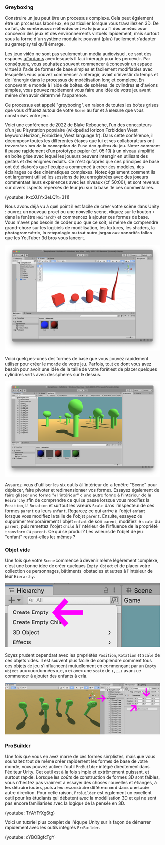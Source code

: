### Greyboxing
Construire un jeu peut être un processus complexe. Cela peut également être un processus laborieux, en particulier lorsque vous travaillez en 3D. De ce fait, de nombreuses méthodes ont vu le jour au fil des années pour concevoir des jeux et des environnements virtuels rapidement, mais surtout sous la forme d'un système modulaire pouvant (plus) facilement s'adapter au gameplay tel qu'il émerge.

Les jeux vidéo ne sont pas seulement un média audiovisuel, ce sont des espaces [affordants](https://en.wikipedia.org/wiki/James_J._Gibson) avec lesquels il faut interagir pour les percevoir. Par conséquent, vous souhaitez souvent commencer à concevoir un espace virtuel à l'aide de formes de base simples et facilement modifiables avec lesquelles vous pouvez commencer à interagir, avant d'investir du temps et de l'énergie dans le processus de modélisation long et complexe. En concevant le monde à l'aide de boîtes, de sphères, de cylindres et d'avions simples, vous pouvez rapidement vous faire une idée de votre jeu avant même d'en avoir déterminé l'apparence.

Ce processus est appelé "greyboxing", en raison de toutes les boîtes grises que vous diffusez autour de votre `Scene` au fur et à mesure que vous construisez votre jeu.

Voici une conférence de 2022 de Blake Rebouche, l'un des concepteurs d'un jeu Playstation populaire (wikipedia:Horizon Forbidden West keyword:Horizon_Forbidden_West language:fr). Dans cette conférence, il décompose toutes les différentes étapes que lui et ses collaborateurs ont traversées lors de la conception de l'une des quêtes du jeu. Notez comment il passe rapidement d'un prototype papier (cf. 05:10) à un niveau simplifié en boîte grise avec lequel les joueurs peuvent interagir en utilisant des gestes et des énigmes réduits. Ce n'est qu'après que ces principes de base ont été élaborés que l'équipe a commencé à créer des modèles, des éclairages ou des cinématiques complexes. Notez également comment ils ont largement utilisé les sessions de jeu enregistrées avec des joueurs commentant leurs expériences avec les niveaux (cf. 50:00), et sont revenus sur divers aspects repensés de leur jeu sur la base de ces commentaires.

(youtube: KxcXUYx3eLQ?t=311)

Nous avons déjà vu à quel point il est facile de créer votre scène dans Unity : ouvrez un nouveau projet ou une nouvelle scène, cliquez sur le bouton `+` dans la fenêtre `Heirarchy` et commencez à ajouter des formes de base. Vous n'avez pas besoin de coder quoi que ce soit, ni même de comprendre grand-chose sur les logiciels de modélisation, les textures, les shaders, la photogrammétrie, la retopologie ou tout autre jargon aux sonorités folles que les YouTuber 3d bros vous lancent.

![Unity Basic Shapes](unity-basic-shapes.png)

Voici quelques-unes des formes de base que vous pouvez rapidement utiliser pour créer le monde de votre jeu. Parfois, tout ce dont vous avez besoin pour avoir une idée de la taille de votre forêt est de placer quelques cylindres verts avec des sphères sur le dessus.

![Unity simple forest](unity-simple-forest.png)

Assurez-vous d'utiliser les six outils à l'intérieur de la fenêtre "Scène" pour déplacer, faire pivoter et redimensionner vos formes. Essayez également de faire glisser une forme "à l'intérieur" d'une autre forme à l'intérieur de la `Heirarchy` afin de comprendre ce qui se passe lorsque vous modifiez la `Position`, la `Rotation` et surtout les valeurs `Scale` dans l'inspecteur de ces formes `parent` ou leurs `enfant`. Regardez ce qui arrive à l'objet `enfant` lorsque vous modifiez la taille de l'objet `parent`. Ensuite, essayez de supprimer temporairement l'objet `enfant` de son `parent`, modifiez le `scale` du `parent`, puis remettez l'objet `child` à l'intérieur de l'influence de la propriété `transform` du `parent`. Ce qui se produit? Les valeurs de l'objet de jeu "enfant" restent-elles les mêmes ?

### Objet vide
Une fois que votre `Scene` commence à devenir même légèrement complexe, c'est une bonne idée de créer quelques `Empty Object` et de placer votre collection de personnages, bâtiments, obstacles et autres à l'intérieur de leur `Hierarchy`.

![Objet vide de hiérarchie d'unité](unity-heirarchy-create-empty.png)

Soyez prudent cependant avec les propriétés `Position`, `Rotation` et `Scale` de ces objets vides. Il est souvent plus facile de comprendre comment tous ces objets de jeu s'influencent mutuellement en commençant par un `Empty Object` aux coordonnées `0,0,0` et avec une `scale` de `1,1,1` avant de commencer à ajouter des enfants à cela.

![Forêt de la hiérarchie de l'unité](unity-heirarchy-forest.png)

### ProBuilder
Une fois que vous en avez marre de ces formes simplistes, mais que vous souhaitez tout de même créer rapidement les formes de base de votre monde, vous pouvez activer l'outil `ProBuilder` intégré directement dans l'éditeur Unity. Cet outil est à la fois simple et extrêmement puissant, et surtout rapide. Lorsque les *coûts* de construction de formes 3D sont faibles, vous n'hésitez pas vraiment à essayer des choses nouvelles et étranges, à les détruire toutes, puis à les reconstruire différemment dans une toute autre direction. Pour cette raison, `ProBuilder` est également un excellent outil pour les étudiants qui débutent avec la modélisation 3D et qui ne sont pas encore familiarisés avec la logique de la pensée en 3D.

(youtube: TYAYFfXg6tg)

Voici un tutoriel plus complet de l'équipe Unity sur la façon de démarrer rapidement avec les outils intégrés `ProBuilder`.

(youtube: dYBOBgfcTgY)